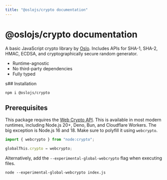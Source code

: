 ```yaml
---
title: "@oslojs/crypto documentation"
---
```


# @oslojs/crypto documentation

A basic JavaScript crypto library by [Oslo](https://oslojs.dev). Includes APIs for SHA-1, SHA-2, HMAC, ECDSA, and cryptographically secure random generator.

- Runtime-agnostic
- No third-party dependencies
- Fully typed

s## Installation

```
npm i @oslojs/crypto
```

## Prerequisites

This package requires the [Web Crypto API](https://developer.mozilla.org/en-US/docs/Web/API/Web_Crypto_API). This is available in most modern runtimes, including Node.js 20+, Deno, Bun, and Cloudflare Workers. The big exception is Node.js 16 and 18. Make sure to polyfill it using `webcrypto`.

```ts
import { webcrypto } from "node:crypto";

globalThis.crypto = webcrypto;
```

Alternatively, add the `--experimental-global-webcrypto` flag when executing files.

```
node --experimental-global-webcrypto index.js
```
